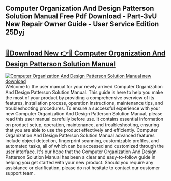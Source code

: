 ## Computer Organization And Design Patterson Solution Manual Free Pdf Download - Part-3vU New Repair Owner Guide - User Service Edition 25Dyj

# <h2><a href="http://bc7076.oget.top/?id=Computer+Organization+And+Design+Patterson+Solution+Manual">🔗Download New 👉🔴 Computer Organization And Design Patterson Solution Manual</a></h2>

[![Computer Organization And Design Patterson Solution Manual new download](https://i.imgur.com/5g1atiW.png)](http://bc7076.oget.top/?id=Computer+Organization+And+Design+Patterson+Solution+Manual)
Welcome to the user manual for your newly arrived Computer Organization And Design Patterson Solution Manual. This guide is here to help you make the most of your product by providing a comprehensive overview of its features, installation process, operation instructions, maintenance tips, and troubleshooting procedures. To ensure a successful experience with your new Computer Organization And Design Patterson Solution Manual, please read this user manual carefully before use. It contains essential information on product setup, operation, maintenance, and troubleshooting, ensuring that you are able to use the product effectively and efficiently. Computer Organization And Design Patterson Solution Manual advanced features include object detection, fingerprint scanning, customizable profiles, and automated tasks, all of which can be accessed and customized through the user interface. It's our hope that the Computer Organization And Design Patterson Solution Manual has been a clear and easy-to-follow guide in helping you get started with your new product. Should you require any assistance or clarification, please do not hesitate to contact our customer support team.
